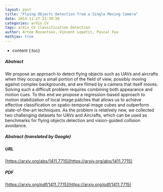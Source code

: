 ```yaml
---
layout: post
title: "Flying Objects Detection from a Single Moving Camera"
date: 2014-11-27 22:39:50
categories: arXiv_CV
tags: arXiv_CV Classification Detection
author: Artem Rozantsev, Vincent Lepetit, Pascal Fua
mathjax: true
---
```


* content
{:toc}

##### Abstract
We propose an approach to detect flying objects such as UAVs and aircrafts when they occupy a small portion of the field of view, possibly moving against complex backgrounds, and are filmed by a camera that itself moves. Solving such a difficult problem requires combining both appearance and motion cues. To this end we propose a regression-based approach to motion stabilization of local image patches that allows us to achieve effective classification on spatio-temporal image cubes and outperform state-of-the-art techniques. As the problem is relatively new, we collected two challenging datasets for UAVs and Aircrafts, which can be used as benchmarks for flying objects detection and vision-guided collision avoidance.

##### Abstract (translated by Google)


##### URL
[https://arxiv.org/abs/1411.7715](https://arxiv.org/abs/1411.7715)

##### PDF
[https://arxiv.org/pdf/1411.7715](https://arxiv.org/pdf/1411.7715)


